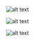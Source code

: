 



![alt text](https://raw.githubusercontent.com/byrongaspard/RoboBoat_TU/master/networking/NetworkingImages/ConnectToTempleNetwork_1.png)

![alt text](https://raw.githubusercontent.com/byrongaspard/RoboBoat_TU/master/networking/NetworkingImages/ConnectToTempleNetwork_2.png)

![alt text](https://raw.githubusercontent.com/byrongaspard/RoboBoat_TU/master/networking/NetworkingImages/ConnectToTempleNetwork_3.png)


